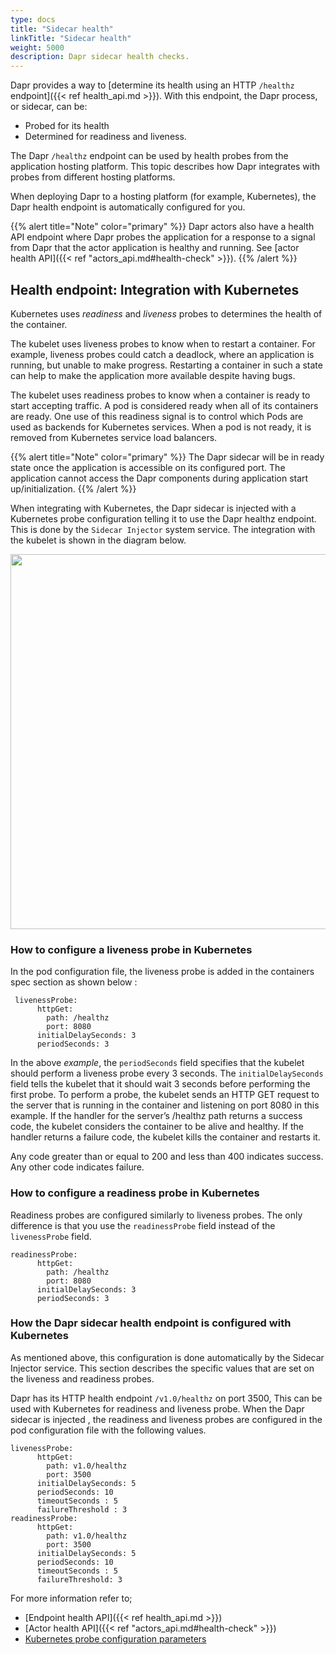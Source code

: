 ```yaml
---
type: docs
title: "Sidecar health"
linkTitle: "Sidecar health"
weight: 5000
description: Dapr sidecar health checks.
---
```


Dapr provides a way to [determine its health using an HTTP `/healthz` endpoint]({{< ref health_api.md >}}). With this endpoint, the Dapr process, or sidecar, can be:

- Probed for its health
- Determined for readiness and liveness. 

The Dapr `/healthz` endpoint can be used by health probes from the application hosting platform. This topic describes how Dapr integrates with probes from different hosting platforms.

When deploying Dapr to a hosting platform (for example, Kubernetes), the Dapr health endpoint is automatically configured for you. 

{{% alert title="Note" color="primary" %}}
 Dapr actors also have a health API endpoint where Dapr probes the application for a response to a signal from Dapr that the actor application is healthy and running. See [actor health API]({{< ref "actors_api.md#health-check" >}}).
{{% /alert %}}

## Health endpoint: Integration with Kubernetes

Kubernetes uses *readiness* and *liveness* probes to determines the health of the container.

The kubelet uses liveness probes to know when to restart a container.
For example, liveness probes could catch a deadlock, where an application is running, but unable to make progress. Restarting a container in such a state can help to make the application more available despite having bugs.

The kubelet uses readiness probes to know when a container is ready to start accepting traffic. A pod is considered ready when all of its containers are ready. One use of this readiness signal is to control which Pods are used as backends for Kubernetes services. When a pod is not ready, it is removed from Kubernetes service load balancers.

{{% alert title="Note" color="primary" %}}
The Dapr sidecar will be in ready state once the application is accessible on its configured port. The application cannot access the Dapr components during application start up/initialization.
{{% /alert %}}

When integrating with Kubernetes, the Dapr sidecar is injected with a Kubernetes probe configuration telling it to use the Dapr healthz endpoint. This is done by the `Sidecar Injector` system service. The integration with the kubelet is shown in the diagram below.

<img src="/images/security-mTLS-dapr-system-services.png" width=600>

### How to configure a liveness probe in Kubernetes

In the pod configuration file, the liveness probe is added in the containers spec section as shown below :

```
 livenessProbe:
      httpGet:
        path: /healthz
        port: 8080
      initialDelaySeconds: 3
      periodSeconds: 3
```

In the above *example*, the `periodSeconds` field specifies that the kubelet should perform a liveness probe every 3 seconds. The `initialDelaySeconds` field tells the kubelet that it should wait 3 seconds before performing the first probe. To perform a probe, the kubelet sends an HTTP GET request to the server that is running in the container and listening on port 8080 in this example. If the handler for the server’s /healthz path returns a success code, the kubelet considers the container to be alive and healthy. If the handler returns a failure code, the kubelet kills the container and restarts it.

Any code greater than or equal to 200 and less than 400 indicates success. Any other code indicates failure.

### How to configure a readiness probe in Kubernetes

Readiness probes are configured similarly to liveness probes. The only difference is that you use the `readinessProbe` field instead of the `livenessProbe` field.

```
readinessProbe:
      httpGet:
        path: /healthz
        port: 8080
      initialDelaySeconds: 3
      periodSeconds: 3
```

### How the Dapr sidecar health endpoint is configured with Kubernetes
As mentioned above, this configuration is done automatically by the Sidecar Injector service. This section describes the specific values that are set on the liveness and readiness probes.

Dapr has its HTTP health endpoint `/v1.0/healthz` on port 3500, This can be used with Kubernetes for readiness and liveness probe. When the Dapr sidecar is injected , the readiness and liveness probes are configured in the pod configuration file with the following values.

```
livenessProbe:
      httpGet:
        path: v1.0/healthz
        port: 3500
      initialDelaySeconds: 5
      periodSeconds: 10
      timeoutSeconds : 5
      failureThreshold : 3
readinessProbe:
      httpGet:
        path: v1.0/healthz
        port: 3500
      initialDelaySeconds: 5
      periodSeconds: 10
      timeoutSeconds : 5
      failureThreshold: 3
```

For more information refer to;

- [Endpoint health API]({{< ref health_api.md >}})
- [Actor health API]({{< ref "actors_api.md#health-check" >}})
- [Kubernetes probe configuration parameters](https://kubernetes.io/docs/tasks/configure-pod-container/configure-liveness-readiness-startup-probes/)
